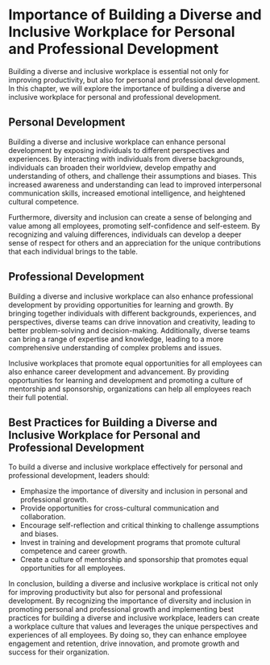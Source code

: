 Importance of Building a Diverse and Inclusive Workplace for Personal and Professional Development
===========================================================================================================================

Building a diverse and inclusive workplace is essential not only for improving productivity, but also for personal and professional development. In this chapter, we will explore the importance of building a diverse and inclusive workplace for personal and professional development.

Personal Development
--------------------

Building a diverse and inclusive workplace can enhance personal development by exposing individuals to different perspectives and experiences. By interacting with individuals from diverse backgrounds, individuals can broaden their worldview, develop empathy and understanding of others, and challenge their assumptions and biases. This increased awareness and understanding can lead to improved interpersonal communication skills, increased emotional intelligence, and heightened cultural competence.

Furthermore, diversity and inclusion can create a sense of belonging and value among all employees, promoting self-confidence and self-esteem. By recognizing and valuing differences, individuals can develop a deeper sense of respect for others and an appreciation for the unique contributions that each individual brings to the table.

Professional Development
------------------------

Building a diverse and inclusive workplace can also enhance professional development by providing opportunities for learning and growth. By bringing together individuals with different backgrounds, experiences, and perspectives, diverse teams can drive innovation and creativity, leading to better problem-solving and decision-making. Additionally, diverse teams can bring a range of expertise and knowledge, leading to a more comprehensive understanding of complex problems and issues.

Inclusive workplaces that promote equal opportunities for all employees can also enhance career development and advancement. By providing opportunities for learning and development and promoting a culture of mentorship and sponsorship, organizations can help all employees reach their full potential.

Best Practices for Building a Diverse and Inclusive Workplace for Personal and Professional Development
-------------------------------------------------------------------------------------------------------

To build a diverse and inclusive workplace effectively for personal and professional development, leaders should:

* Emphasize the importance of diversity and inclusion in personal and professional growth.
* Provide opportunities for cross-cultural communication and collaboration.
* Encourage self-reflection and critical thinking to challenge assumptions and biases.
* Invest in training and development programs that promote cultural competence and career growth.
* Create a culture of mentorship and sponsorship that promotes equal opportunities for all employees.

In conclusion, building a diverse and inclusive workplace is critical not only for improving productivity but also for personal and professional development. By recognizing the importance of diversity and inclusion in promoting personal and professional growth and implementing best practices for building a diverse and inclusive workplace, leaders can create a workplace culture that values and leverages the unique perspectives and experiences of all employees. By doing so, they can enhance employee engagement and retention, drive innovation, and promote growth and success for their organization.
